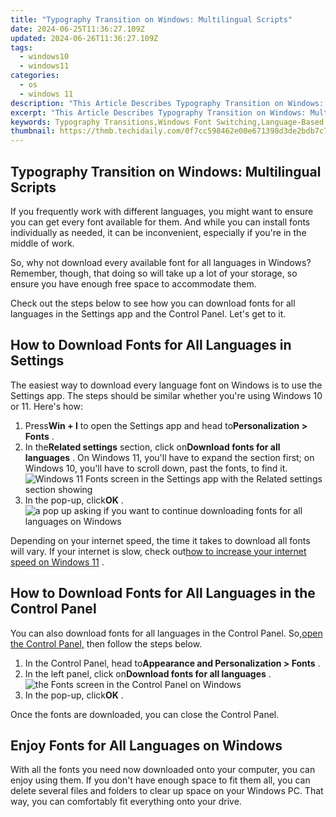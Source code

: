 ```yaml
---
title: "Typography Transition on Windows: Multilingual Scripts"
date: 2024-06-25T11:36:27.109Z
updated: 2024-06-26T11:36:27.109Z
tags:
  - windows10
  - windows11
categories:
  - os
  - windows 11
description: "This Article Describes Typography Transition on Windows: Multilingual Scripts"
excerpt: "This Article Describes Typography Transition on Windows: Multilingual Scripts"
keywords: Typography Transitions,Windows Font Switching,Language-Based Typography,Script Variation Windows,Multilingual Typefaces,Cross-Language Text Rendering,Windows Script Adaptability
thumbnail: https://thmb.techidaily.com/0f7cc598462e00e671398d3de2bdb7c71a59af5f2607e912d55b8b85ab2b5c83.jpg
---
```


## Typography Transition on Windows: Multilingual Scripts

 If you frequently work with different languages, you might want to ensure you can get every font available for them. And while you can install fonts individually as needed, it can be inconvenient, especially if you're in the middle of work.

 So, why not download every available font for all languages in Windows? Remember, though, that doing so will take up a lot of your storage, so ensure you have enough free space to accommodate them.

 Check out the steps below to see how you can download fonts for all languages in the Settings app and the Control Panel. Let's get to it.

## How to Download Fonts for All Languages in Settings

 The easiest way to download every language font on Windows is to use the Settings app. The steps should be similar whether you're using Windows 10 or 11\. Here's how:

1. Press**Win + I** to open the Settings app and head to**Personalization > Fonts** .
2. In the**Related settings** section, click on**Download fonts for all languages** . On Windows 11, you'll have to expand the section first; on Windows 10, you'll have to scroll down, past the fonts, to find it.  
![Windows 11 Fonts screen in the Settings app with the Related settings section showing](https://static1.makeuseofimages.com/wordpress/wp-content/uploads/2023/03/windows-11-personalization-fonts-related-settings.jpg)
3. In the pop-up, click**OK** .  
![a pop up asking if you want to continue downloading fonts for all languages on Windows](https://static1.makeuseofimages.com/wordpress/wp-content/uploads/2023/03/popup-donwnload-all-fonts-windows-11.jpg)

 Depending on your internet speed, the time it takes to download all fonts will vary. If your internet is slow, check out[how to increase your internet speed on Windows 11](https://www.makeuseof.com/windows-11-increase-internet-speed/) .

## How to Download Fonts for All Languages in the Control Panel

 You can also download fonts for all languages in the Control Panel. So,[open the Control Panel,](https://www.makeuseof.com/windows-open-control-panel/) then follow the steps below.

1. In the Control Panel, head to**Appearance and Personalization > Fonts** .
2. In the left panel, click on**Download fonts for all languages** .  
![the Fonts screen in the Control Panel on Windows](https://static1.makeuseofimages.com/wordpress/wp-content/uploads/2023/03/fonts-control-panel-windows.jpg)
3. In the pop-up, click**OK** .

Once the fonts are downloaded, you can close the Control Panel.

## Enjoy Fonts for All Languages on Windows

 With all the fonts you need now downloaded onto your computer, you can enjoy using them. If you don't have enough space to fit them all, you can delete several files and folders to clear up space on your Windows PC. That way, you can comfortably fit everything onto your drive.


<ins class="adsbygoogle"
     style="display:block"
     data-ad-format="autorelaxed"
     data-ad-client="ca-pub-7571918770474297"
     data-ad-slot="1223367746"></ins>



<ins class="adsbygoogle"
     style="display:block"
     data-ad-client="ca-pub-7571918770474297"
     data-ad-slot="8358498916"
     data-ad-format="auto"
     data-full-width-responsive="true"></ins>


